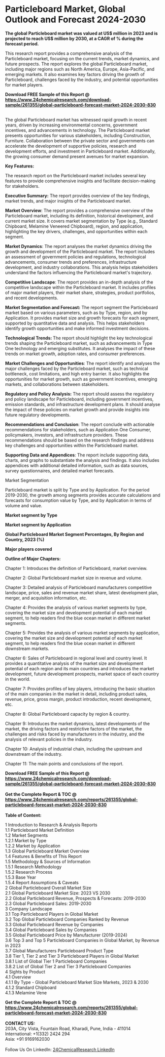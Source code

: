 <h1>Particleboard Market, Global Outlook and Forecast 2024-2030</h1><p><strong>The global Particleboard market was valued at US$ million in 2023 and is projected to reach US$ million by 2030, at a CAGR of % during the forecast period.</strong></p><p>
</p><p>This research report provides a comprehensive analysis of the Particleboard market, focusing on the current trends, market dynamics, and future prospects. The report explores the global Particleboard market, including major regions such as North America, Europe, Asia-Pacific, and emerging markets. It also examines key factors driving the growth of Particleboard, challenges faced by the industry, and potential opportunities for market players.</p><div><b>Download FREE Sample of this Report @ 
            <a href="https://www.24chemicalresearch.com/download-sample/261355/global-particleboard-forecast-market-2024-2030-830">
            https://www.24chemicalresearch.com/download-sample/261355/global-particleboard-forecast-market-2024-2030-830</a></b></div><br><p>
The global Particleboard market has witnessed rapid growth in recent years, driven by increasing environmental concerns, government incentives, and advancements in technology. The Particleboard market presents opportunities for various stakeholders, including Construction, Furniture. Collaboration between the private sector and governments can accelerate the development of supportive policies, research and development efforts, and investment in Particleboard market. Additionally, the growing consumer demand present avenues for market expansion.</p><p>
<strong>Key Features:</strong></p><p>
The research report on the Particleboard market includes several key features to provide comprehensive insights and facilitate decision-making for stakeholders.</p><p>
<strong>Executive Summary:</strong> The report provides overview of the key findings, market trends, and major insights of the Particleboard market.</p><p>
<strong>Market Overview</strong>: The report provides a comprehensive overview of the Particleboard market, including its definition, historical development, and current market size. It covers market segmentation by Type (e.g., Standard Chipboard, Melamine Veneered Chipboard), region, and application, highlighting the key drivers, challenges, and opportunities within each segment.</p><p>
<strong>Market Dynamics</strong>: The report analyses the market dynamics driving the growth and development of the Particleboard market. The report includes an assessment of government policies and regulations, technological advancements, consumer trends and preferences, infrastructure development, and industry collaborations. This analysis helps stakeholders understand the factors influencing the Particleboard market's trajectory.</p><p>
<strong>Competitive Landscape</strong>: The report provides an in-depth analysis of the competitive landscape within the Particleboard market. It includes profiles of major market players, their market share, strategies, product portfolios, and recent developments.</p><p>
<strong>Market Segmentation and Forecast:</strong> The report segment the Particleboard market based on various parameters, such as by Type, region, and by Application. It provides market size and growth forecasts for each segment, supported by quantitative data and analysis. This helps stakeholders identify growth opportunities and make informed investment decisions.</p><p>
<strong>Technological Trends: </strong>The report should highlight the key technological trends shaping the Particleboard market, such as advancements in Type One technology and emerging substitutes. It analyses the impact of these trends on market growth, adoption rates, and consumer preferences.</p><p>
<strong>Market Challenges and Opportunities</strong>: The report identify and analyses the major challenges faced by the Particleboard market, such as technical bottleneck, cost limitations, and high entry barrier. It also highlights the opportunities for market growth, such as government incentives, emerging markets, and collaborations between stakeholders.</p><p>
<strong>Regulatory and Policy Analysis:</strong> The report should assess the regulatory and policy landscape for Particleboard, including government incentives, emission standards, and infrastructure development plans. It should analyse the impact of these policies on market growth and provide insights into future regulatory developments.</p><p>
<strong>Recommendations and Conclusion</strong>: The report conclude with actionable recommendations for stakeholders, such as Application One Consumer, policymakers, investors, and infrastructure providers. These recommendations should be based on the research findings and address key challenges and opportunities within the Particleboard market.</p><p>
<strong>Supporting Data and Appendices</strong>: The report include supporting data, charts, and graphs to substantiate the analysis and findings. It also includes appendices with additional detailed information, such as data sources, survey questionnaires, and detailed market forecasts.</p><p>
Market Segmentation</p><p>
Particleboard market is split by Type and by Application. For the period 2019-2030, the growth among segments provides accurate calculations and forecasts for consumption value by Type, and by Application in terms of volume and value.</p><p>
<strong>Market segment by Type</strong></p><p>
</p><p>
</p><p><strong>Market segment by Application</strong></p><p>
</p><p>
</p><p><strong>Global Particleboard Market Segment Percentages, By Region and Country, 2023 (%)</strong></p><p>
</p><p>
</p><p><strong>Major players covered</strong></p><p>
</p><p>
</p><p><strong>Outline of Major Chapters:</strong></p><p>
Chapter 1: Introduces the definition of Particleboard, market overview.</p><p>
Chapter 2: Global Particleboard market size in revenue and volume.</p><p>
Chapter 3: Detailed analysis of Particleboard manufacturers competitive landscape, price, sales and revenue market share, latest development plan, merger, and acquisition information, etc.</p><p>
Chapter 4: Provides the analysis of various market segments by type, covering the market size and development potential of each market segment, to help readers find the blue ocean market in different market segments.</p><p>
Chapter 5: Provides the analysis of various market segments by application, covering the market size and development potential of each market segment, to help readers find the blue ocean market in different downstream markets.</p><p>
Chapter 6: Sales of Particleboard in regional level and country level. It provides a quantitative analysis of the market size and development potential of each region and its main countries and introduces the market development, future development prospects, market space of each country in the world.</p><p>
Chapter 7: Provides profiles of key players, introducing the basic situation of the main companies in the market in detail, including product sales, revenue, price, gross margin, product introduction, recent development, etc.</p><p>
Chapter 8: Global Particleboard capacity by region &amp; country.</p><p>
Chapter 9: Introduces the market dynamics, latest developments of the market, the driving factors and restrictive factors of the market, the challenges and risks faced by manufacturers in the industry, and the analysis of relevant policies in the industry.</p><p>
Chapter 10: Analysis of industrial chain, including the upstream and downstream of the industry.</p><p>
Chapter 11: The main points and conclusions of the report.</p><div><b>Download FREE Sample of this Report @ 
            <a href="https://www.24chemicalresearch.com/download-sample/261355/global-particleboard-forecast-market-2024-2030-830">
            https://www.24chemicalresearch.com/download-sample/261355/global-particleboard-forecast-market-2024-2030-830</a></b></div><br><div><b>Get the Complete Report & TOC @ 
            <a href="https://www.24chemicalresearch.com/reports/261355/global-particleboard-forecast-market-2024-2030-830">
            https://www.24chemicalresearch.com/reports/261355/global-particleboard-forecast-market-2024-2030-830</a></b></div><br>
            <b>Table of Content:</b><p>1 Introduction to Research & Analysis Reports<br />
    1.1 Particleboard Market Definition<br />
    1.2 Market Segments<br />
        1.2.1 Market by Type<br />
        1.2.2 Market by Application<br />
    1.3 Global Particleboard Market Overview<br />
    1.4 Features & Benefits of This Report<br />
    1.5 Methodology & Sources of Information<br />
        1.5.1 Research Methodology<br />
        1.5.2 Research Process<br />
        1.5.3 Base Year<br />
        1.5.4 Report Assumptions & Caveats<br />
2 Global Particleboard Overall Market Size<br />
    2.1 Global Particleboard Market Size: 2023 VS 2030<br />
    2.2 Global Particleboard Revenue, Prospects & Forecasts: 2019-2030<br />
    2.3 Global Particleboard Sales: 2019-2030<br />
3 Company Landscape<br />
    3.1 Top Particleboard Players in Global Market<br />
    3.2 Top Global Particleboard Companies Ranked by Revenue<br />
    3.3 Global Particleboard Revenue by Companies<br />
    3.4 Global Particleboard Sales by Companies<br />
    3.5 Global Particleboard Price by Manufacturer (2019-2024)<br />
    3.6 Top 3 and Top 5 Particleboard Companies in Global Market, by Revenue in 2023<br />
    3.7 Global Manufacturers Particleboard Product Type<br />
    3.8 Tier 1, Tier 2 and Tier 3 Particleboard Players in Global Market<br />
        3.8.1 List of Global Tier 1 Particleboard Companies<br />
        3.8.2 List of Global Tier 2 and Tier 3 Particleboard Companies<br />
4 Sights by Product<br />
    4.1 Overview<br />
        4.1.1 By Type - Global Particleboard Market Size Markets, 2023 & 2030<br />
        4.1.2 Standard Chipboard<br />
        4.1.3 Melamine Vene</p><div><b>Get the Complete Report & TOC @ 
            <a href="https://www.24chemicalresearch.com/reports/261355/global-particleboard-forecast-market-2024-2030-830">
            https://www.24chemicalresearch.com/reports/261355/global-particleboard-forecast-market-2024-2030-830</a></b></div><br><b>CONTACT US:</b><br>
            203A, City Vista, Fountain Road, Kharadi, Pune, India - 411014<br>
            International: +1(332) 2424 294<br>
            Asia: +91 9169162030 <br><br>
            Follow Us On LinkedIn: <a href="https://www.linkedin.com/company/24chemicalresearch/">24ChemicalResearch LinkedIn</a>